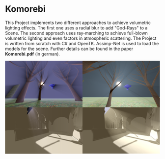 # Komorebi

This Project implements two different approaches to achieve volumetric lighting effects. The first one uses a radial blur to add "God-Rays" to a Scene. The second approach uses ray-marching to achieve full-blown volumetric lighting and even factors in atmospheric scattering. The Project is written from scratch with C# and OpenTK. Assimp-Net is used to load the models for the scene. Further details can be found in the paper **Komorebi.pdf** (in german).

![alt tag](https://raw.githubusercontent.com/Ochrazy/Komorebi/master/Komorebi/bin/media/textures/volumetric_lighting.png)
